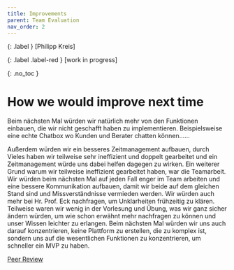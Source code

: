 ```yaml
---
title: Improvements
parent: Team Evaluation
nav_order: 2
---
```


{: .label }
[Philipp Kreis]

{: .label .label-red }
[work in progress]

{: .no_toc }
# How we would improve next time

Beim nächsten Mal würden wir natürlich mehr von den Funktionen einbauen, die wir nicht geschafft haben zu implementieren. Beispielsweise eine echte Chatbox wo Kunden und Berater chatten können......

Außerdem würden wir ein besseres Zeitmanagement aufbauen, durch Vieles haben wir teilweise sehr ineffizient und doppelt gearbeitet und ein Zeitmanagement würde uns dabei helfen dagegen zu wirken. Ein weiterer Grund warum wir teilweise ineffizient gearbeitet haben, war die Teamarbeit. Wir würden beim nächsten Mal auf jeden Fall enger im Team arbeiten und eine bessere Kommunikation aufbauen, damit wir beide auf dem gleichen Stand sind und Missverständnisse vermieden werden. Wir würden auch mehr bei Hr. Prof. Eck nachfragen, um Unklarheiten frühzeitig zu klären. Teilweise waren wir wenig in der Vorlesung und Übung, was wir ganz sicher ändern würden, um wie schon erwähnt mehr nachfragen zu können und unser Wissen leichter zu erlangen. Beim nächsten Mal würden wir uns auch darauf konzentrieren, keine Plattform zu erstellen, die zu komplex ist, sondern uns auf die wesentlichen Funktionen zu konzentrieren, um schneller ein MVP zu haben.


[Peer Review](https://pillek.github.io/team-eval/peer-review.html)
